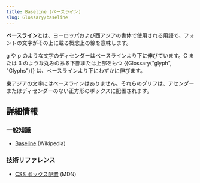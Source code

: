 ```yaml
---
title: Baseline (ベースライン)
slug: Glossary/baseline
---
```

**ベースライン**とは、ヨーロッパおよび西アジアの書体で使用される用語で、フォントの文字がその上に載る概念上の線を意味します。

g や p のような文字のディセンダーはベースラインより下に伸びています。C または 3 のような丸みのある下部または上部をもつ {{Glossary("glyph", "Glyphs")}} は、ベースラインより下にわずかに伸びます。

東アジアの文字にはベースラインはありません。それらのグリフは、アセンダーまたはディセンダーのない正方形のボックスに配置されます。

## 詳細情報

### 一般知識

- [Baseline](<https://en.wikipedia.org/wiki/Baseline_(typography)>) (Wikipedia)

### 技術リファレンス

- [CSS ボックス配置](/ja/docs/Web/CSS/CSS_Box_Alignment#Types_of_alignment) (MDN)
